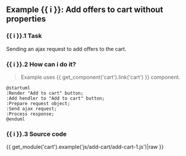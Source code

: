 ## Example {{ i }}: Add offers to cart without properties

### {{ i }}.1 Task

Sending an ajax request to add offers to the cart.

### {{ i }}.2 How can i do it?

> Example uses {{ get_component('cart').link('cart') }} component.

```plantuml
@startuml
:Render "Add to cart" button;
:Add hendler to "Add to cart" button;
:Prepare request object;
:Send ajax request;
:Process response;
@enduml
```

### {{ i }}.3 Source code

{{ get_module('cart').example('js/add-cart/add-cart-1.js')|raw }}